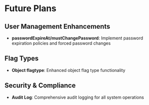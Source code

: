 # Future Plans

## User Management Enhancements

- **passwordExpireAt/mustChangePassword**: Implement password expiration policies and forced password changes

## Flag Types

- **Object flagtype**: Enhanced object flag type functionality

## Security & Compliance

- **Audit Log**: Comprehensive audit logging for all system operations
